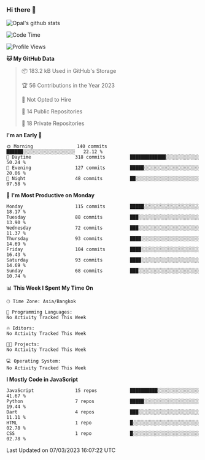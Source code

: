 ### Hi there 👋

![Opal's github stats](https://github-readme-stats.vercel.app/api?username=coolkidneversleep&count_private=true&show_icons=true&theme=radical)


<!--START_SECTION:waka-->
![Code Time](http://img.shields.io/badge/Code%20Time-64%20hrs%2038%20mins-blue)

![Profile Views](http://img.shields.io/badge/Profile%20Views-0-blue)

**🐱 My GitHub Data** 

> 📦 183.2 kB Used in GitHub's Storage 
 > 
> 🏆 56 Contributions in the Year 2023
 > 
> 🚫 Not Opted to Hire
 > 
> 📜 14 Public Repositories 
 > 
> 🔑 18 Private Repositories 
 > 
**I'm an Early 🐤** 

```text
🌞 Morning                140 commits         ██████░░░░░░░░░░░░░░░░░░░   22.12 % 
🌆 Daytime                318 commits         █████████████░░░░░░░░░░░░   50.24 % 
🌃 Evening                127 commits         █████░░░░░░░░░░░░░░░░░░░░   20.06 % 
🌙 Night                  48 commits          ██░░░░░░░░░░░░░░░░░░░░░░░   07.58 % 
```
📅 **I'm Most Productive on Monday** 

```text
Monday                   115 commits         █████░░░░░░░░░░░░░░░░░░░░   18.17 % 
Tuesday                  88 commits          ███░░░░░░░░░░░░░░░░░░░░░░   13.90 % 
Wednesday                72 commits          ███░░░░░░░░░░░░░░░░░░░░░░   11.37 % 
Thursday                 93 commits          ████░░░░░░░░░░░░░░░░░░░░░   14.69 % 
Friday                   104 commits         ████░░░░░░░░░░░░░░░░░░░░░   16.43 % 
Saturday                 93 commits          ████░░░░░░░░░░░░░░░░░░░░░   14.69 % 
Sunday                   68 commits          ███░░░░░░░░░░░░░░░░░░░░░░   10.74 % 
```


📊 **This Week I Spent My Time On** 

```text
🕑︎ Time Zone: Asia/Bangkok

💬 Programming Languages: 
No Activity Tracked This Week

🔥 Editors: 
No Activity Tracked This Week

🐱‍💻 Projects: 
No Activity Tracked This Week

💻 Operating System: 
No Activity Tracked This Week
```

**I Mostly Code in JavaScript** 

```text
JavaScript               15 repos            ██████████░░░░░░░░░░░░░░░   41.67 % 
Python                   7 repos             █████░░░░░░░░░░░░░░░░░░░░   19.44 % 
Dart                     4 repos             ███░░░░░░░░░░░░░░░░░░░░░░   11.11 % 
HTML                     1 repo              █░░░░░░░░░░░░░░░░░░░░░░░░   02.78 % 
CSS                      1 repo              █░░░░░░░░░░░░░░░░░░░░░░░░   02.78 % 
```




 Last Updated on 07/03/2023 16:07:22 UTC
<!--END_SECTION:waka-->
